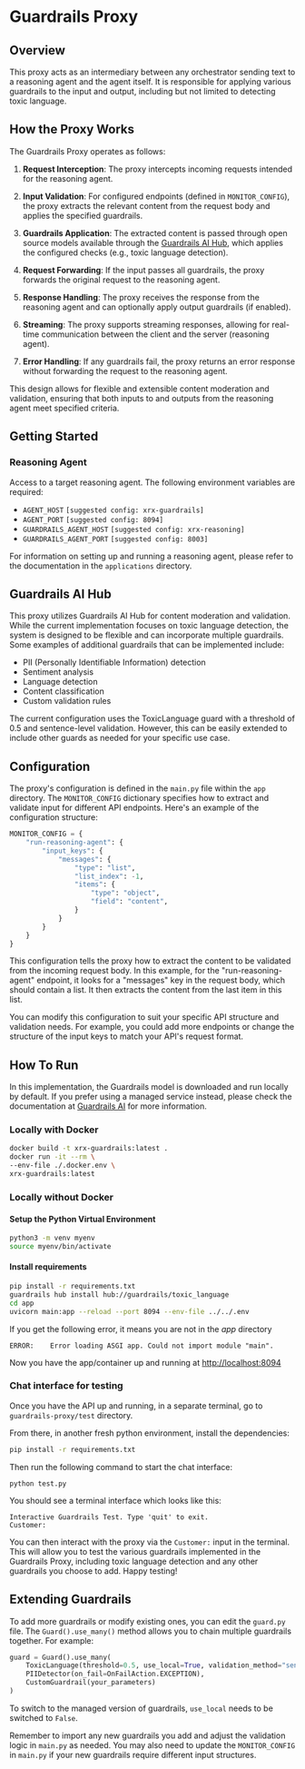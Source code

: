 # Guardrails Proxy

## Overview

This proxy acts as an intermediary between any orchestrator sending text to a reasoning agent and the agent itself. It is responsible for applying various guardrails to the input and output, including but not limited to detecting toxic language.

## How the Proxy Works

The Guardrails Proxy operates as follows:

1. **Request Interception**: The proxy intercepts incoming requests intended for the reasoning agent.

2. **Input Validation**: For configured endpoints (defined in `MONITOR_CONFIG`), the proxy extracts the relevant content from the request body and applies the specified guardrails.

3. **Guardrails Application**: The extracted content is passed through open source models available through the [Guardrails AI Hub](https://hub.guardrailsai.com), which applies the configured checks (e.g., toxic language detection).

4. **Request Forwarding**: If the input passes all guardrails, the proxy forwards the original request to the reasoning agent.

5. **Response Handling**: The proxy receives the response from the reasoning agent and can optionally apply output guardrails (if enabled).

6. **Streaming**: The proxy supports streaming responses, allowing for real-time communication between the client and the server (reasoning agent).

7. **Error Handling**: If any guardrails fail, the proxy returns an error response without forwarding the request to the reasoning agent.

This design allows for flexible and extensible content moderation and validation, ensuring that both inputs to and outputs from the reasoning agent meet specified criteria.

## Getting Started

### Reasoning Agent
Access to a target reasoning agent. The following environment variables are required:

- `AGENT_HOST` `[suggested config: xrx-guardrails]`
- `AGENT_PORT` `[suggested config: 8094]`
- `GUARDRAILS_AGENT_HOST` `[suggested config: xrx-reasoning]`
- `GUARDRAILS_AGENT_PORT` `[suggested config: 8003]`

For information on setting up and running a reasoning agent, please refer to the documentation in the `applications` directory.

  

## Guardrails AI Hub

This proxy utilizes Guardrails AI Hub for content moderation and validation. While the current implementation focuses on toxic language detection, the system is designed to be flexible and can incorporate multiple guardrails. Some examples of additional guardrails that can be implemented include:

- PII (Personally Identifiable Information) detection
- Sentiment analysis
- Language detection
- Content classification
- Custom validation rules

The current configuration uses the ToxicLanguage guard with a threshold of 0.5 and sentence-level validation. However, this can be easily extended to include other guards as needed for your specific use case.

## Configuration

The proxy's configuration is defined in the `main.py` file within the `app` directory. The `MONITOR_CONFIG` dictionary specifies how to extract and validate input for different API endpoints. Here's an example of the configuration structure:

```python
MONITOR_CONFIG = {
    "run-reasoning-agent": {
        "input_keys": {
            "messages": {
                "type": "list",
                "list_index": -1,
                "items": {
                    "type": "object",
                    "field": "content",
                }
            }
        }
    }
}
```

This configuration tells the proxy how to extract the content to be validated from the incoming request body. In this example, for the "run-reasoning-agent" endpoint, it looks for a "messages" key in the request body, which should contain a list. It then extracts the content from the last item in this list.

You can modify this configuration to suit your specific API structure and validation needs. For example, you could add more endpoints or change the structure of the input keys to match your API's request format.

## How To Run
In this implementation, the Guardrails model is downloaded and run locally by default. If you prefer using a managed service instead, please check the documentation at [Guardrails AI](https://www.guardrailsai.com/) for more information.

### Locally with Docker
```bash
docker build -t xrx-guardrails:latest .
docker run -it --rm \
--env-file ./.docker.env \
xrx-guardrails:latest
```

### Locally without Docker

#### Setup the Python Virtual Environment
```bash
python3 -m venv myenv
source myenv/bin/activate
```

#### Install requirements
```bash
pip install -r requirements.txt
guardrails hub install hub://guardrails/toxic_language
cd app
uvicorn main:app --reload --port 8094 --env-file ../../.env
```

If you get the following error, it means you are not in the *app* directory
```
ERROR:    Error loading ASGI app. Could not import module "main".
```

Now you have the app/container up and running at [http://localhost:8094](http://localhost:8094)

### Chat interface for testing

Once you have the API up and running, in a separate terminal, go to `guardrails-proxy/test` directory. 

From there, in another fresh python environment, install the dependencies:

```bash
pip install -r requirements.txt
```

Then run the following command to start the chat interface:

```
python test.py
```

You should see a terminal interface which looks like this:

```
Interactive Guardrails Test. Type 'quit' to exit.
Customer:
```

You can then interact with the proxy via the `Customer:` input in the terminal. This will allow you to test the various guardrails implemented in the Guardrails Proxy, including toxic language detection and any other guardrails you choose to add. Happy testing!

## Extending Guardrails

To add more guardrails or modify existing ones, you can edit the `guard.py` file. The `Guard().use_many()` method allows you to chain multiple guardrails together. For example:

```python
guard = Guard().use_many(
    ToxicLanguage(threshold=0.5, use_local=True, validation_method="sentence", on_fail=OnFailAction.EXCEPTION),
    PIIDetector(on_fail=OnFailAction.EXCEPTION),
    CustomGuardrail(your_parameters)
)
```
To switch to the managed version of guardrails, `use_local` needs to be switched to `False`.

Remember to import any new guardrails you add and adjust the validation logic in `main.py` as needed. You may also need to update the `MONITOR_CONFIG` in `main.py` if your new guardrails require different input structures.